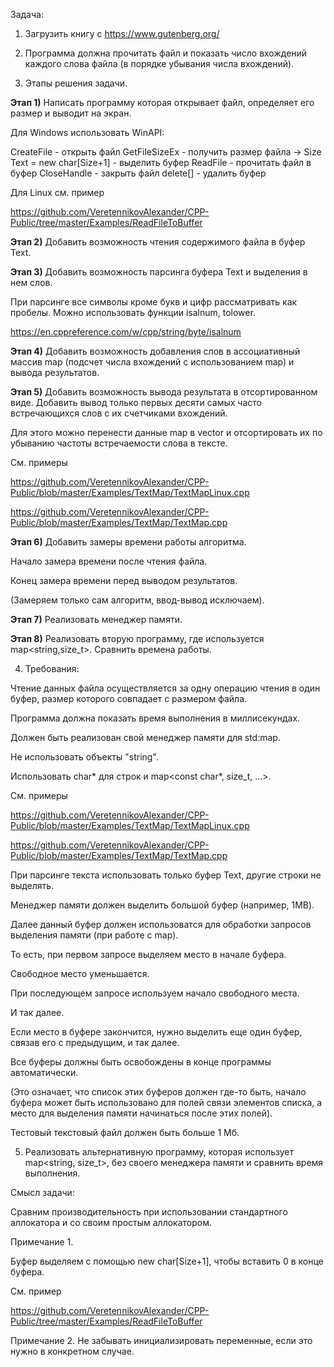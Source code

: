 Задача:

1) Загрузить книгу с https://www.gutenberg.org/

2) Программа должна прочитать файл и показать число вхождений каждого слова файла (в порядке убывания числа вхождений).

3) Этапы решения задачи.

**Этап 1)** Написать программу которая открывает файл, определяет его размер и выводит на экран.

Для Windows использовать WinAPI:

CreateFile - открыть файл
GetFileSizeEx - получить размер файла -> Size
Text = new char[Size+1] - выделить буфер
ReadFile - прочитать файл в буфер
CloseHandle - закрыть файл
delete[] - удалить буфер

Для Linux см. пример

https://github.com/VeretennikovAlexander/CPP-Public/tree/master/Examples/ReadFileToBuffer

**Этап 2)** Добавить возможность чтения содержимого файла в буфер Text.

**Этап 3)** Добавить возможность парсинга буфера Text и выделения в нем слов.

При парсинге все символы кроме букв и цифр рассматривать как пробелы.
Можно использовать функции isalnum, tolower.

https://en.cppreference.com/w/cpp/string/byte/isalnum

**Этап 4)** Добавить возможность добавления слов в ассоциативный массив map
(подсчет числа вхождений с использованием map) и вывода результатов.

**Этап 5)** Добавить возможность вывода результата в отсортированном виде.
Добавить вывод только первых десяти самых часто встречающихся слов с их счетчиками вхождений.

Для этого можно перенести данные map в vector и отсортировать их по убыванию частоты встречаемости слова в тексте.

См. примеры

https://github.com/VeretennikovAlexander/CPP-Public/blob/master/Examples/TextMap/TextMapLinux.cpp

https://github.com/VeretennikovAlexander/CPP-Public/blob/master/Examples/TextMap/TextMap.cpp

**Этап 6)** Добавить замеры времени работы алгоритма.

Начало замера времени после чтения файла.

Конец замера времени перед выводом результатов.

(Замеряем только сам алгоритм, ввод-вывод исключаем).

**Этап 7)** Реализовать менеджер памяти.

**Этап 8)** Реализовать вторую программу, где используется map<string,size_t>.
Сравнить времена работы.

4) Требования:

Чтение данных файла осуществляется за одну операцию чтения в один буфер, размер которого совпадает с размером файла.

Программа должна показать время выполнения в миллисекундах.

Должен быть реализован свой менеджер памяти для std:map.

Не использовать объекты "string".

Использовать char* для строк и map<const char*, size_t, ...>.

См. примеры

https://github.com/VeretennikovAlexander/CPP-Public/blob/master/Examples/TextMap/TextMapLinux.cpp

https://github.com/VeretennikovAlexander/CPP-Public/blob/master/Examples/TextMap/TextMap.cpp

При парсинге текста использовать только буфер Text, другие строки не выделять.

Менеджер памяти должен выделить большой буфер (например, 1MB).

Далее данный буфер должен использоватся для обработки запросов выделения памяти (при работе с map).

То есть, при первом запросе выделяем место в начале буфера.

Свободное место уменьшается.

При последующем запросе используем начало свободного места.

И так далее.

Если место в буфере закончится, нужно выделить еще один буфер, связав его с предыдущим, и так далее.

Все буферы должны быть освобождены в конце программы автоматически.

(Это означает, что список этих буферов должен где-то быть, начало буфера может быть использовано для полей связи элементов списка, а место
для выделения памяти начинаться после этих полей).

Тестовый текстовый файл должен быть больше 1 Мб.

5) Реализовать альтернативную программу, которая использует map<string, size_t>, без своего менеджера памяти
и сравнить время выполнения.

Смысл задачи:

Сравним производительность при использовании стандартного аллокатора и со своим простым аллокатором.

Примечание 1.

Буфер выделяем с помощью new char[Size+1], чтобы вставить 0 в конце буфера.

См. пример

https://github.com/VeretennikovAlexander/CPP-Public/tree/master/Examples/ReadFileToBuffer

Примечание 2.
Не забывать инициализировать переменные, если это нужно в конкретном случае.

